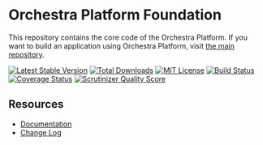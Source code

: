 Orchestra Platform Foundation
==============

This repository contains the core code of the Orchestra Platform. If you want to build an application using Orchestra Platform, visit [the main repository](https://github.com/orchestral/platform).

[![Latest Stable Version](https://img.shields.io/github/release/orchestral/foundation.svg?style=flat)](https://packagist.org/packages/orchestra/foundation)
[![Total Downloads](https://img.shields.io/packagist/dt/orchestra/foundation.svg?style=flat)](https://packagist.org/packages/orchestra/foundation)
[![MIT License](https://img.shields.io/packagist/l/orchestra/foundation.svg?style=flat)](https://packagist.org/packages/orchestra/foundation)
[![Build Status](https://img.shields.io/travis/orchestral/foundation/3.0.svg?style=flat)](https://travis-ci.org/orchestral/foundation)
[![Coverage Status](https://img.shields.io/coveralls/orchestral/foundation/3.0.svg?style=flat)](https://coveralls.io/r/orchestral/foundation?branch=3.0)
[![Scrutinizer Quality Score](https://img.shields.io/scrutinizer/g/orchestral/foundation/3.0.svg?style=flat)](https://scrutinizer-ci.com/g/orchestral/foundation/)

## Resources

* [Documentation](http://orchestraplatform.com/docs/latest)
* [Change Log](http://orchestraplatform.com/docs/latest/components/foundation/changes#v3-0)
